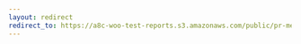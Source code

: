```yaml
---
layout: redirect
redirect_to: https://a8c-woo-test-reports.s3.amazonaws.com/public/pr-merge/38185/e2e/index.html
---
```

